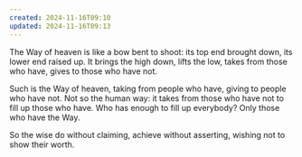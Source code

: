 ```yaml
---
created: 2024-11-16T09:10
updated: 2024-11-16T09:13
---
```



The Way of heaven
is like a bow bent to shoot:
its top end brought down,
its lower end raised up.
It brings the high down,
lifts the low,
takes from those who have,
gives to those who have not.

Such is the Way of heaven,
taking from people who have,
giving to people who have not.
Not so the human way:
it takes from those who have not
to fill up those who have.
Who has enough to fill up everybody?
Only those who have the Way.

So the wise
do without claiming,
achieve without asserting,
wishing not to show their worth.



